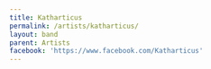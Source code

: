 ```yaml
---
title: Katharticus
permalink: /artists/katharticus/
layout: band
parent: Artists
facebook: 'https://www.facebook.com/Katharticus'
---
```

